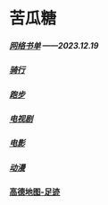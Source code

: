 # 苦瓜糖

##### [网络书单](./Fiction.md) ——2023.12.19

##### [骑行](./Ride.md)

##### [跑步](./Run.md)

##### [电视剧](TV-series.md)

##### [电影](./Film.md)

##### [动漫](Animation.md)

#### [高德地图-足迹](./Footprints.md)
